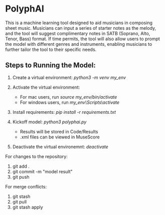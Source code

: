 # PolyphAI

This is a machine learning tool designed to aid musicians in composing sheet music. Musicians can input a series of starter notes as the melody, and the tool will suggest complimentary notes in SATB (Soprano, Alto, Tenor, Bass) format. If time permits, the tool will also allow users to prompt the model with different genres and instruments, enabling musicians to further tailor the tool to their specific needs.

## Steps to Running the Model:
1. Create a virtual environment: _python3 -m venv my_env_

2. Activate the virtual environment:
   - For mac users, run _source my_env/bin/activate_
   - For windows users, run _my_env\Scripts\activate_

3. Install requirements: _pip install -r requirements.txt_

4. Kickoff model: _python3 polyphai.py_
   - Results will be stored in Code/Results
   - .xml files can be viewed in MuseScore

5. Deactivate the virtual environemnt: _deactivate_


For changes to the repository:
1. git add .
2. git commit -m "model result"
3. git push

For merge conflicts:
1. git stash
2. git pull
3. git stash apply
